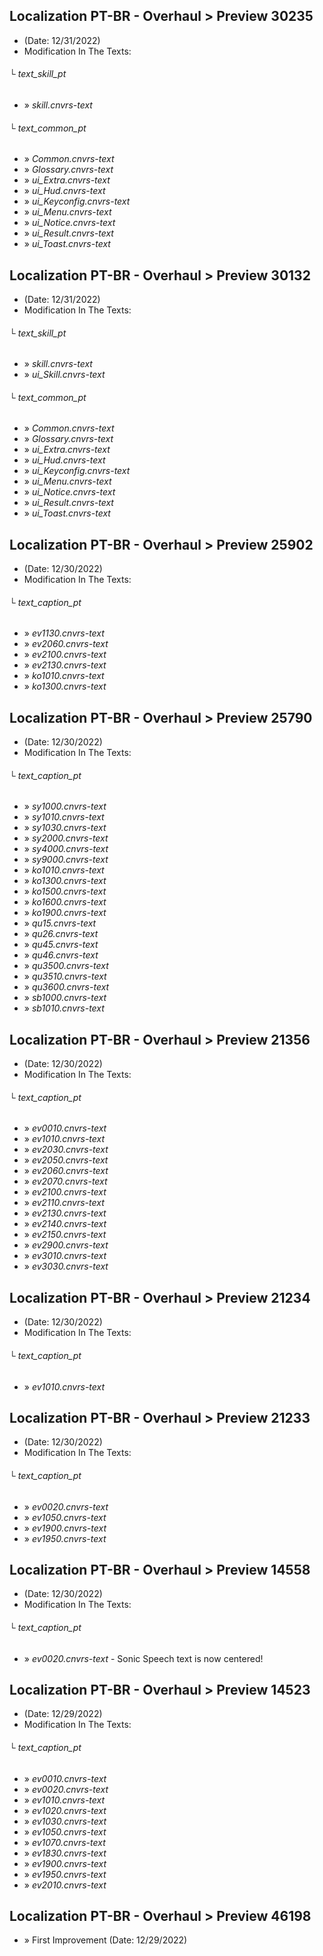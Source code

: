 ## Localization PT-BR - Overhaul > Preview 30235
- (Date: 12/31/2022)
- Modification In The Texts:
###### └ text_skill_pt
  - » *skill.cnvrs-text*
  ###### └ text_common_pt
  - » *Common.cnvrs-text*
  - » *Glossary.cnvrs-text*
  - » *ui_Extra.cnvrs-text*
  - » *ui_Hud.cnvrs-text*
  - » *ui_Keyconfig.cnvrs-text*
  - » *ui_Menu.cnvrs-text*
  - » *ui_Notice.cnvrs-text*
  - » *ui_Result.cnvrs-text*
  - » *ui_Toast.cnvrs-text*

## Localization PT-BR - Overhaul > Preview 30132
- (Date: 12/31/2022)
- Modification In The Texts:
###### └ text_skill_pt
  - » *skill.cnvrs-text*
  - » *ui_Skill.cnvrs-text*
###### └ text_common_pt
  - » *Common.cnvrs-text*
  - » *Glossary.cnvrs-text*
  - » *ui_Extra.cnvrs-text*
  - » *ui_Hud.cnvrs-text*
  - » *ui_Keyconfig.cnvrs-text*
  - » *ui_Menu.cnvrs-text*
  - » *ui_Notice.cnvrs-text*
  - » *ui_Result.cnvrs-text*
  - » *ui_Toast.cnvrs-text*

## Localization PT-BR - Overhaul > Preview 25902
- (Date: 12/30/2022)
- Modification In The Texts:
###### └ text_caption_pt
  - » *ev1130.cnvrs-text*
  - » *ev2060.cnvrs-text*
  - » *ev2100.cnvrs-text*
  - » *ev2130.cnvrs-text*
  - » *ko1010.cnvrs-text*
  - » *ko1300.cnvrs-text*

## Localization PT-BR - Overhaul > Preview 25790
- (Date: 12/30/2022)
- Modification In The Texts:
###### └ text_caption_pt
  - » *sy1000.cnvrs-text*
  - » *sy1010.cnvrs-text*
  - » *sy1030.cnvrs-text*
  - » *sy2000.cnvrs-text*
  - » *sy4000.cnvrs-text*
  - » *sy9000.cnvrs-text*
  - » *ko1010.cnvrs-text*
  - » *ko1300.cnvrs-text*
  - » *ko1500.cnvrs-text*
  - » *ko1600.cnvrs-text*
  - » *ko1900.cnvrs-text*
  - » *qu15.cnvrs-text*
  - » *qu26.cnvrs-text*
  - » *qu45.cnvrs-text*
  - » *qu46.cnvrs-text*
  - » *qu3500.cnvrs-text*
  - » *qu3510.cnvrs-text*
  - » *qu3600.cnvrs-text*
  - » *sb1000.cnvrs-text*
  - » *sb1010.cnvrs-text*

## Localization PT-BR - Overhaul > Preview 21356
- (Date: 12/30/2022)
- Modification In The Texts:
###### └ text_caption_pt
  - » *ev0010.cnvrs-text*
  - » *ev1010.cnvrs-text*
  - » *ev2030.cnvrs-text*
  - » *ev2050.cnvrs-text*
  - » *ev2060.cnvrs-text*
  - » *ev2070.cnvrs-text*
  - » *ev2100.cnvrs-text*
  - » *ev2110.cnvrs-text*
  - » *ev2130.cnvrs-text*
  - » *ev2140.cnvrs-text*
  - » *ev2150.cnvrs-text*
  - » *ev2900.cnvrs-text*
  - » *ev3010.cnvrs-text*
  - » *ev3030.cnvrs-text*

## Localization PT-BR - Overhaul > Preview 21234
- (Date: 12/30/2022)
- Modification In The Texts:
###### └ text_caption_pt
  - » *ev1010.cnvrs-text*

## Localization PT-BR - Overhaul > Preview 21233
- (Date: 12/30/2022)
- Modification In The Texts:
###### └ text_caption_pt
  - » *ev0020.cnvrs-text*
  - » *ev1050.cnvrs-text*
  - » *ev1900.cnvrs-text*
  - » *ev1950.cnvrs-text*

## Localization PT-BR - Overhaul > Preview 14558
- (Date: 12/30/2022)
- Modification In The Texts:
###### └ text_caption_pt
  - » *ev0020.cnvrs-text* - Sonic Speech text is now centered!

## Localization PT-BR - Overhaul > Preview 14523
- (Date: 12/29/2022)
- Modification In The Texts:
###### └ text_caption_pt
  - » *ev0010.cnvrs-text*
  - » *ev0020.cnvrs-text*
  - » *ev1010.cnvrs-text*
  - » *ev1020.cnvrs-text*
  - » *ev1030.cnvrs-text*
  - » *ev1050.cnvrs-text*
  - » *ev1070.cnvrs-text*
  - » *ev1830.cnvrs-text*
  - » *ev1900.cnvrs-text*
  - » *ev1950.cnvrs-text*
  - » *ev2010.cnvrs-text*

## Localization PT-BR - Overhaul > Preview 46198
- » First Improvement (Date: 12/29/2022)


